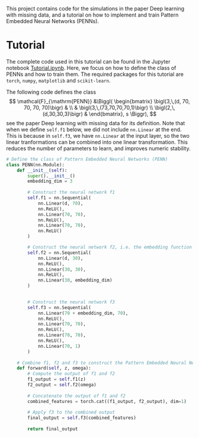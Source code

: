 This project contains code for the simulations in the paper Deep learning with missing data, and a tutorial on how to implement and train Pattern Embedded Neural Networks (PENNs).

# Tutorial
The complete code used in this tutorial can be found in the Jupyter notebook [Tutorial.ipynb](./Tutorial.ipynb). Here, we focus on how to define the class of PENNs and how to train them. The required packages for this tutorial are `torch`, `numpy`, `matplotlib` and `scikit-learn`.

The following code defines the class 
$$
\mathcal{F}_{\mathrm{PENN}} 
        &\Biggl(
        \begin{bmatrix}
        \bigl(3,\,(d, 70, 70, 70, 70)\bigr) & \\
        & \bigl(3,\,(73,70,70,70,1)\bigr) \\
        \bigl(2,\,(d,30,30,3)\bigr) & 
        \end{bmatrix}, s \Biggr),
$$
see the paper Deep learning with missing data for its definition.
Note that when we define `self.f1` below, we did not include `nn.Linear` at the end. This is because in `self.f3`, we have `nn.Linear` at the input layer, so the two linear tranformations can be combined into one linear transformation. This reduces the number of parameters to learn, and improves numeric stability.

```python
# Define the class of Pattern Embedded Neural Networks (PENN)
class PENN(nn.Module):
    def __init__(self):
        super().__init__()
        embedding_dim = 3
        
        # Construct the neural network f1
        self.f1 = nn.Sequential(
            nn.Linear(d, 70),  
            nn.ReLU(),
            nn.Linear(70, 70), 
            nn.ReLU(),
            nn.Linear(70, 70), 
            nn.ReLU()
        )

        # Construct the neural network f2, i.e. the embedding function
        self.f2 = nn.Sequential(
            nn.Linear(d, 30),  
            nn.ReLU(),
            nn.Linear(30, 30),  
            nn.ReLU(),
            nn.Linear(30, embedding_dim)
        )

        
        # Construct the neural network f3
        self.f3 = nn.Sequential(
            nn.Linear(70 + embedding_dim, 70),
            nn.ReLU(),
            nn.Linear(70, 70),
            nn.ReLU(),
            nn.Linear(70, 70),
            nn.ReLU(),
            nn.Linear(70, 1)  
        )
    
    # Combine f1, f2 and f3 to construct the Pattern Embedded Neural Network
    def forward(self, z, omega):
        # Compute the output of f1 and f2
        f1_output = self.f1(z)
        f2_output = self.f2(omega)
        
        # Concatenate the output of f1 and f2
        combined_features = torch.cat((f1_output, f2_output), dim=1)
        
        # Apply f3 to the combined output
        final_output = self.f3(combined_features)
        
        return final_output
```



